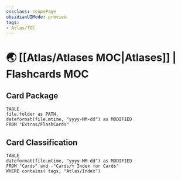 ```yaml
---
cssclass: scopePage
obsidianUIMode: preview
tags:
- Atlas/TOC
---
```


# 🌏 [[Atlas/Atlases MOC|Atlases]] | Flashcards MOC

## Card Package

```dataview
TABLE
file.folder as PATH,
dateformat(file.mtime, "yyyy-MM-dd") as MODIFIED
FROM "Extras/FlashCards"
```

## Card Classification

```dataview
TABLE
dateformat(file.mtime, "yyyy-MM-dd") as MODIFIED
FROM "Cards" and -"Cards/+ Index for Cards"
WHERE contains( tags, "Atlas/Index")
```
